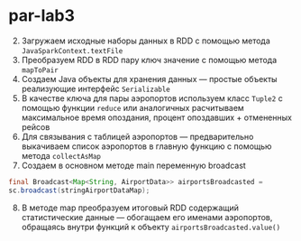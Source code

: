 # par-lab3

<!-- 1. Инициализируем Spark
   ```java
   SparkConf conf = new SparkConf().setAppName("lab5");
   JavaSparkContext sc = new JavaSparkContext(conf);
   ``` -->
2. Загружаем исходные наборы данных в RDD с помощью метода `JavaSparkContext.textFile`
3. Преобразуем RDD в RDD пару ключ значение с помощью метода `mapToPair`
4. Создаем Java объекты для хранения данных — простые объекты реализующие интерфейс `Serializable`
5. В качестве ключа для пары аэропортов используем класс `Tuple2` c помощью функции `reduce` или аналогичных расчитываем максимальное время опоздания, процент опоздавших + отмененных рейсов
6. Для связывания с таблицей аэропортов — предварительно выкачиваем список аэропортов в главную функцию с помощью метода `collectAsMap`
7. Создаем в основном методе main переменную broadcast
```java
final Broadcast<Map<String, AirportData>> airportsBroadcasted =
sc.broadcast(stringAirportDataMap);
```
8. В методе map преобразуем итоговый RDD содержащий статистические данные — обогащаем его именами аэропортов, обращаясь внутри функций к объекту `airportsBroadcasted.value()`
